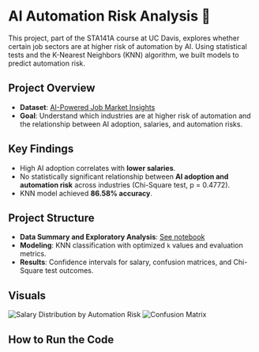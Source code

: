 # AI Automation Risk Analysis 🚀

This project, part of the STA141A course at UC Davis, explores whether certain job sectors are at higher risk of automation by AI. Using statistical tests and the K-Nearest Neighbors (KNN) algorithm, we built models to predict automation risk.

## Project Overview
- **Dataset**: [AI-Powered Job Market Insights](https://www.kaggle.com/datasets/uom190346a/ai-powered-job-market-insights/data)
- **Goal**: Understand which industries are at higher risk of automation and the relationship between AI adoption, salaries, and automation risks.

## Key Findings
- High AI adoption correlates with **lower salaries**.
- No statistically significant relationship between **AI adoption and automation risk** across industries (Chi-Square test, p = 0.4772).
- KNN model achieved **86.58% accuracy**.

## Project Structure
- **Data Summary and Exploratory Analysis**: [See notebook](main/notebook.ipynb)
- **Modeling**: KNN classification with optimized `k` values and evaluation metrics.
- **Results**: Confidence intervals for salary, confusion matrices, and Chi-Square test outcomes.

## Visuals
![Salary Distribution by Automation Risk](results/salary_distribution.png)
![Confusion Matrix](results/confusion_matrix.png)

## How to Run the Code
